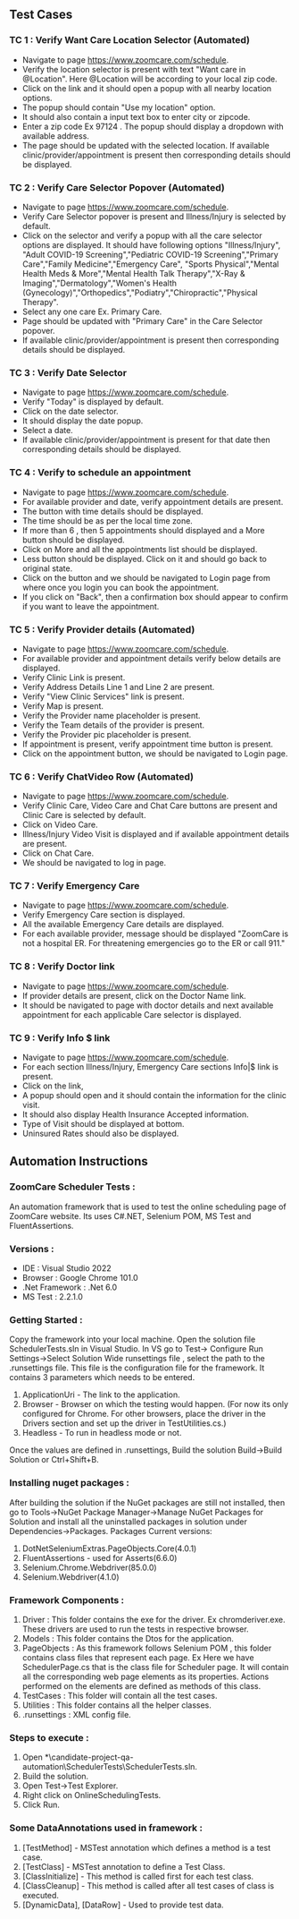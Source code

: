 ## Test Cases

### TC 1 : Verify Want Care Location Selector (Automated)

- Navigate to page https://www.zoomcare.com/schedule.
- Verify the location selector is present with text "Want care in @Location". Here @Location will be according to your local zip code.
- Click on the link and it should open a popup with all nearby location options.
- The popup should contain "Use my location" option.
- It should also contain a input text box to enter city or zipcode.
- Enter a zip code Ex 97124 . The popup should display a dropdown with available address. 
- The page should be updated with the selected location. If available clinic/provider/appointment is present then corresponding details should be displayed.

### TC 2 : Verify Care Selector Popover (Automated)

- Navigate to page https://www.zoomcare.com/schedule.
- Verify Care Selector popover is present and Illness/Injury is selected by default.
- Click on the selector and verify a popup with all the care selector options are displayed. It should have following options "Illness/Injury", "Adult COVID-19 Screening","Pediatric COVID-19 Screening","Primary Care","Family Medicine","Emergency Care",
  "Sports Physical","Mental Health Meds & More","Mental Health Talk Therapy","X-Ray & Imaging","Dermatology","Women's Health (Gynecology)","Orthopedics","Podiatry","Chiropractic","Physical Therapy".
- Select any one care Ex. Primary Care.
- Page should be updated with "Primary Care" in the Care Selector popover.
- If available clinic/provider/appointment is present then corresponding details should be displayed.

### TC 3 : Verify Date Selector

- Navigate to page https://www.zoomcare.com/schedule.
- Verify "Today" is displayed by default.
- Click on the date selector.
- It should display the date popup.
- Select a date.
- If available clinic/provider/appointment is present for that date then corresponding details should be displayed.

### TC 4 : Verify to schedule an appointment

- Navigate to page https://www.zoomcare.com/schedule.
- For available provider and date, verify appointment details are present.
- The button with time details should be displayed. 
- The time should be as per the local time zone.
- If more than 6 , then 5 appointments should displayed and a More button should be displayed.
- Click on More and all the appointments list should be displayed.
- Less button should be displayed. Click on it and should go back to original state.
- Click on the button and we should be navigated to Login page from where once you login you can book the appointment.
- If you click on "Back", then a confirmation box should appear to confirm if you want to leave the appointment.

### TC 5 : Verify Provider details (Automated)

- Navigate to page https://www.zoomcare.com/schedule.
- For available provider and appointment details verify below details are displayed.
- Verify Clinic Link is present.
- Verify Address Details Line 1 and Line 2 are present.
- Verify "View Clinic Services" link is present.
- Verify Map is present.
- Verify the Provider name placeholder is present.
- Verify the Team details of the provider is present.
- Verify the Provider pic placeholder is present.
- If appointment is present, verify appointment time button is present.
- Click on the appointment button, we should be navigated to Login page.

### TC 6 : Verify ChatVideo Row (Automated)

- Navigate to page https://www.zoomcare.com/schedule.
- Verify Clinic Care, Video Care and Chat Care buttons are present and Clinic Care is selected by default.
- Click on Video Care.
- Illness/Injury Video Visit is displayed and if available appointment details are present.
- Click on Chat Care.
- We should be navigated to log in page.

### TC 7 : Verify Emergency Care

- Navigate to page https://www.zoomcare.com/schedule.
- Verify Emergency Care section is displayed.
- All the available Emergency Care details are displayed.
- For each available provider, message should be displayed "ZoomCare is not a hospital ER. For threatening emergencies go to the ER or call 911."

### TC 8 : Verify Doctor link

- Navigate to page https://www.zoomcare.com/schedule.
- If provider details are present, click on the Doctor Name link.
- It should be navigated to page with doctor details and next available appointment for each applicable Care selector is displayed.

### TC 9 : Verify Info $ link 

- Navigate to page https://www.zoomcare.com/schedule.
- For each section Illness/Injury, Emergency Care sections Info|$ link is present.
- Click on the link,
- A popup should open and it should contain the information for the clinic visit.
- It should also display Health Insurance Accepted information.
- Type of Visit should be displayed at bottom.
- Uninsured Rates should also be displayed.


## Automation Instructions

### ZoomCare Scheduler Tests : 

An automation framework that is used to test the online scheduling page of ZoomCare website. Its uses C#.NET, Selenium POM, MS Test and FluentAssertions. 

### Versions : 

- IDE : Visual Studio 2022
- Browser : Google Chrome 101.0
- .Net Framework : .Net 6.0
- MS Test : 2.2.1.0

### Getting Started : 

Copy the framework into your local machine. Open the solution file SchedulerTests.sln in Visual Studio. In VS go to Test-> Configure Run Settings->Select Solution Wide runsettings file , select the path to the .runsettings file. 
This file is the configuration file for the framework. It contains 3 parameters which needs to be entered.
1. ApplicationUri - The link to the application.
2. Browser - Browser on which the testing would happen. (For now its only configured for Chrome. For other browsers, place the driver in the Drivers section and set up the driver in TestUtilities.cs.)
3. Headless - To run in headless mode or not.

Once the values are defined in .runsettings, Build the solution Build->Build Solution or Ctrl+Shift+B. 

### Installing nuget packages :

After building the solution if the NuGet packages are still not installed, then go to Tools->NuGet Package Manager->Manage NuGet Packages for Solution and install all the uninstalled packages in solution under Dependencies->Packages.
Packages Current versions:
1. DotNetSeleniumExtras.PageObjects.Core(4.0.1)
2. FluentAssertions - used for Asserts(6.6.0)
3. Selenium.Chrome.Webdriver(85.0.0)
4. Selenium.Webdriver(4.1.0)

### Framework Components :

1. Driver : This folder contains the exe for the driver. Ex chromderiver.exe. These drivers are used to run the tests in respective browser.
2. Models : This folder contains the Dtos for the application.
3. PageObjects : As this framework follows Selenium POM , this folder contains class files that represent each page. Ex Here we have SchedulerPage.cs that is the class file for Scheduler page. It will contain all the corresponding web page elements as its properties.
   Actions performed on the elements are defined as methods of this class.
4. TestCases : This folder will contain all the test cases.
5. Utilities : This folder contains all the helper classes.
6. .runsettings : XML config file.

### Steps to execute :

1. Open *\candidate-project-qa-automation\SchedulerTests\SchedulerTests.sln.
2. Build the solution.
3. Open Test->Test Explorer.
4. Right click on OnlineSchedulingTests.
5. Click Run.

### Some DataAnnotations used in framework :

1. [TestMethod] - MSTest annotation which defines a method is a test case.
2. [TestClass] - MSTest annotation to define a Test Class.
3. [ClassInitialize] - This method is called first for each test class.
4. [ClassCleanup] - This method is called after all test cases of class is executed.
5. [DynamicData], [DataRow] - Used to provide test data.

